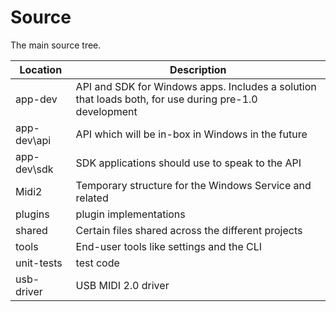 # Source

The main source tree.

| Location | Description |
| -------------------- | ----------------------------------------------------- |
| app-dev | API and SDK for Windows apps. Includes a solution that loads both, for use during pre-1.0 development |
| app-dev\api | API which will be in-box in Windows in the future |
| app-dev\sdk | SDK applications should use to speak to the API |
| Midi2 | Temporary structure for the Windows Service and related |
| plugins | plugin implementations |
| shared | Certain files shared across the different projects |
| tools | End-user tools like settings and the CLI |
| unit-tests | test code |
| usb-driver | USB MIDI 2.0 driver |
